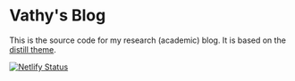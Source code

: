 # Vathy's Blog

This is the source code for my research (academic) blog. It is based
on the [distill theme](https://rstudio.github.io/distill/).

[![Netlify Status](https://api.netlify.com/api/v1/badges/3a454241-4554-4f77-a891-475af8f9e295/deploy-status)](https://app.netlify.com/sites/reverent-lumiere-2fec72/deploys)

